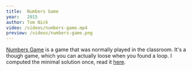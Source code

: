 ```yaml
---
title:  Numbers Game
year:   2015
author: Tom Nick
video: /videos/numbers-game.mp4
preview: /videos/numbers-game.png
---
```


[Numbers Game](https://tn1ck.gitlab.io/numbers-game/) is a game that was normally played in the classroom. It's a though game, which you can actually loose when you found a loop. I computed the minimal solution once, read it [here](/blog/numbers-game-minimal-solution/).

